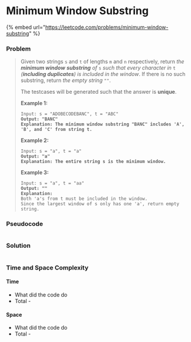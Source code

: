 # Minimum Window Substring

{% embed url="https://leetcode.com/problems/minimum-window-substring" %}

### Problem

> Given two strings `s` and `t` of lengths `m` and `n` respectively, return _the **minimum window**_ _**substring** of_ `s` _such that every character in_ `t` _(**including duplicates**) is included in the window_. If there is no such substring, return _the empty string_ `""`.
>
> The testcases will be generated such that the answer is **unique**.
>
> &#x20;
>
> **Example 1:**
>
> <pre data-overflow="wrap"><code>Input: s = "ADOBECODEBANC", t = "ABC"
> <strong>Output: "BANC"
> </strong><strong>Explanation: The minimum window substring "BANC" includes 'A', 'B', and 'C' from string t.</strong></code></pre>
>
> **Example 2:**
>
> <pre><code>Input: s = "a", t = "a"
> <strong>Output: "a"
> </strong><strong>Explanation: The entire string s is the minimum window.</strong></code></pre>
>
> **Example 3:**
>
> <pre><code>Input: s = "a", t = "aa"
> <strong>Output: ""
> </strong><strong>Explanation:
> </strong>Both 'a's from t must be included in the window.
> Since the largest window of s only has one 'a', return empty string.</code></pre>

### Pseudocode

```
```

### Solution

```
```

### Time and Space Complexity

#### Time

* What did the code do
* Total -

#### Space

* What did the code do
* Total -
